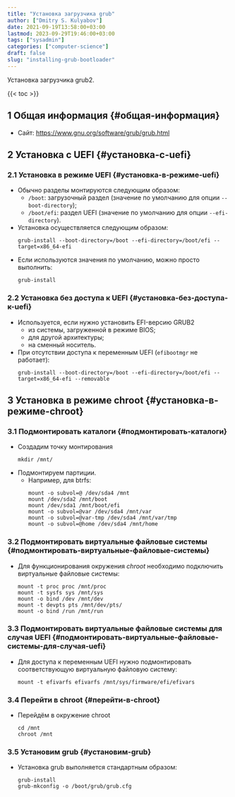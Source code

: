 ```yaml
---
title: "Установка загрузчика grub"
author: ["Dmitry S. Kulyabov"]
date: 2021-09-19T13:58:00+03:00
lastmod: 2023-09-29T19:46:00+03:00
tags: ["sysadmin"]
categories: ["computer-science"]
draft: false
slug: "installing-grub-bootloader"
---
```


Установка загрузчика grub2.

<!--more-->

{{< toc >}}


## <span class="section-num">1</span> Общая информация {#общая-информация}

-   Сайт: <https://www.gnu.org/software/grub/grub.html>


## <span class="section-num">2</span> Установка с UEFI {#установка-с-uefi}


### <span class="section-num">2.1</span> Установка в режиме UEFI {#установка-в-режиме-uefi}

-   Обычно разделы монтируются следующим образом:
    -   `/boot`: загрузочный раздел (значение по умолчанию для опции `--boot-directory`);
    -   `/boot/efi`: раздел UEFI (значение по умолчанию для опции `--efi-directory`).
-   Установка осуществляется следующим образом:
    ```shell
    grub-install --boot-directory=/boot --efi-directory=/boot/efi --target=x86_64-efi
    ```
-   Если используются значения по умолчанию, можно просто выполнить:
    ```shell
    grub-install
    ```


### <span class="section-num">2.2</span> Установка без доступа к UEFI {#установка-без-доступа-к-uefi}

-   Используется, если нужно установить EFI-версию GRUB2
    -   из системы, загруженной в режиме BIOS;
    -   для другой архитектуры;
    -   на сменный носитель.
-   При отсутствии доступа к переменным UEFI (`efibootmgr` не работает):
    ```shell
    grub-install --boot-directory=/boot --efi-directory=/boot/efi --target=x86_64-efi --removable
    ```


## <span class="section-num">3</span> Установка в режиме chroot {#установка-в-режиме-chroot}


### <span class="section-num">3.1</span> Подмонтировать каталоги {#подмонтировать-каталоги}

-   Создадим точку монтирования
    ```shell
    mkdir /mnt/
    ```
-   Подмонтируем партиции.
    -   Например, для btrfs:
        ```shell
        mount -o subvol=@ /dev/sda4 /mnt
        mount /dev/sda2 /mnt/boot
        mount /dev/sda1 /mnt/boot/efi
        mount -o subvol=@var /dev/sda4 /mnt/var
        mount -o subvol=@var-tmp /dev/sda4 /mnt/var/tmp
        mount -o subvol=@home /dev/sda4 /mnt/home
        ```


### <span class="section-num">3.2</span> Подмонтировать виртуальные файловые системы {#подмонтировать-виртуальные-файловые-системы}

-   Для функционирования окружения _chroot_ необходимо подключить виртуальные файловые системы:
    ```shell
    mount -t proc proc /mnt/proc
    mount -t sysfs sys /mnt/sys
    mount -o bind /dev /mnt/dev
    mount -t devpts pts /mnt/dev/pts/
    mount -o bind /run /mnt/run
    ```


### <span class="section-num">3.3</span> Подмонтировать виртуальные файловые системы для случая UEFI {#подмонтировать-виртуальные-файловые-системы-для-случая-uefi}

-   Для доступа к переменным UEFI нужно подмонтировать соответствующую виртуальную файловую систему:
    ```shell
    mount -t efivarfs efivarfs /mnt/sys/firmware/efi/efivars
    ```


### <span class="section-num">3.4</span> Перейти в chroot {#перейти-в-chroot}

-   Перейдём в окружение chroot
    ```shell
    cd /mnt
    chroot /mnt
    ```


### <span class="section-num">3.5</span> Установим grub {#установим-grub}

-   Установка grub выполняется стандартным образом:
    ```shell
    grub-install
    grub-mkconfig -o /boot/grub/grub.cfg
    ```
